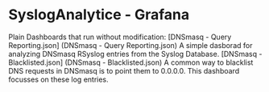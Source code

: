 # SyslogAnalytice - Grafana

Plain Dashboards that run without modification:
[DNSmasq - Query Reporting.json] (DNSmasq - Query Reporting.json) A simple dasborad for analyzing DNSmasq RSyslog entries from the Syslog Database.
[DNSmasq - Blacklisted.json] (DNSmasq - Blacklisted.json) A common way to blacklist DNS requests in DNSmasq is to point them to 0.0.0.0. This dashboard focusses on these log entries.
